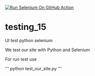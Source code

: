[![Run Selenium On GitHub Action](https://github.com/VicDrv/testing_15/actions/workflows/Selenium-Action-Template.yaml/badge.svg)](https://github.com/VicDrv/testing_15/actions/workflows/Selenium-Action-Template.yaml)
# testing_15
UI test python selenium


We test our site with Python and Selenium

For run test use

'''
python test_our_site.py
'''
